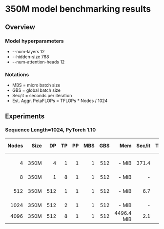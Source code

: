 # 350M model benchmarking results

## Overview
### Model hyperparameters
- --num-layers 12 
- --hidden-size 768 
- --num-attention-heads 12 

### Notations
- MBS = micro batch size
- GBS = global batch size
- Sec/it = seconds per iteration 
- Est. Aggr. PetaFLOPs = TFLOPs * Nodes / 1024

## Experiments

### Sequence Length=1024, PyTorch 1.10
| Nodes | Size | DP | TP | PP | MBS |  GBS | Mem  | Sec/it | TFLOPs |Est. Aggr. PetaFLOPs| Notes |
| ----: | ---: | -: | -: | -: | --: |  --: | ---: | -----: | -----: | ---: | ----: |
| 4 | 350M | 4 |  1 | 1  |   1 | 512 | - MiB | 371.4 |  0.83 | 0.003 | 03-04 with Activation Checkpointing |
| 8 | 350M | 1 |  8 | 1  |   1 | 512 | - MiB | -  |  - | - | 03-07 |
| 512 | 350M | 512 |  1 | 1  |   1 | 512 | - MiB | 6.7 |  0.47 | 0.23 | 03-07 with Activation Checkpointing|
| 1024 | 350M | 512 |  2 | 1  |   1 | 512 | - MiB | - | - | - | 03-07|
| 4096 | 350M | 512 |  8 | 1  |   1 | 512 |4496.4 MiB | 2.1 |  0.14| 0.57 | 03-04 |
